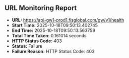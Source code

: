 ## URL Monitoring Report

- **URL:** https://api-gw1-prod1.fisglobal.com/gw/v1/health
- **Start Time:** 2025-10-18T09:50:13.402745
- **End Time:** 2025-10-18T09:50:13.563759
- **Total Time Taken:** 0.161014 seconds
- **HTTP Status Code:** 403
- **Status:** Failure
- **Failure Reason:** HTTP Status Code: 403

